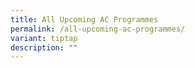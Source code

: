 ```yaml
---
title: All Upcoming AC Programmes
permalink: /all-upcoming-ac-programmes/
variant: tiptap
description: ""
---
```

